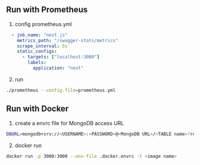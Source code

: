 ## Run with Prometheus

1. config prometheus.yml

```yaml
  - job_name: "nest.js"
    metrics_path: "/swagger-stats/metrics"
    scrape_interval: 5s
    static_configs:
      - targets: ["localhost:3000"]
        labels:
          application: "nest"
```

2. run

```bash
./prometheus --config.file=prometheus.yml
```

## Run with Docker

1. create a envrc file for MongoDB access URL

```bash
DBURL=mongodb+srv://<USERNAME>:<PASSWORD>@<MongoDB URL>/<TABLE name>?retryWrites=true&w=majority
```

2. docker run
```bash
docker run -p 3000:3000 --env-file .docker.envrc -t <image name>
```